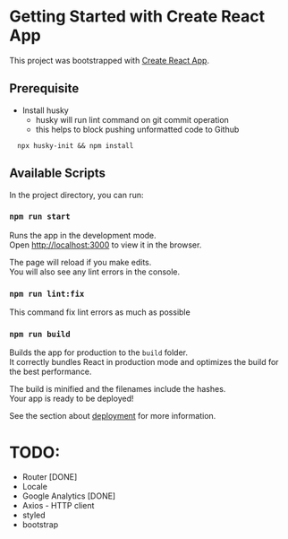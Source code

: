 # Getting Started with Create React App

This project was bootstrapped with [Create React App](https://github.com/facebook/create-react-app).

## Prerequisite
  - Install husky
    - husky will run lint command on git commit operation
    - this helps to block pushing unformatted code to Github
  ```
    npx husky-init && npm install
  ```

## Available Scripts

In the project directory, you can run:

### `npm run start`

Runs the app in the development mode.\
Open [http://localhost:3000](http://localhost:3000) to view it in the browser.

The page will reload if you make edits.\
You will also see any lint errors in the console.

### `npm run lint:fix`

This command fix lint errors as much as possible

### `npm run build`

Builds the app for production to the `build` folder.\
It correctly bundles React in production mode and optimizes the build for the best performance.

The build is minified and the filenames include the hashes.\
Your app is ready to be deployed!

See the section about [deployment](https://facebook.github.io/create-react-app/docs/deployment) for more information.




# TODO:
- Router [DONE]
- Locale
- Google Analytics [DONE]
- Axios - HTTP client
- styled
- bootstrap
